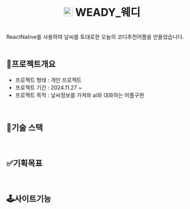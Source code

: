 <div align="center">
  <h1>
    <img src='https://github.com/user-attachments/assets/d077d876-ed2e-4023-8b25-edf2666ee1a1' display='inline' width='24px'/>
    WEADY_웨디
  </h1>
  <br />
</div>
ReactNative를 사용하여 날씨를 토대로한 오늘의 코디추천어플을 만들었습니다.
<br/>
<br />

## 🌟프로젝트개요

- 프로젝트 형태 : 개인 프로젝트
- 프로젝트 기간 : 2024.11.27 ~ 
- 프로젝트 목적 : 날씨정보를 가져와 ai와 대화하는 어플구현

<br />

## 🔨기술 스택



<br />

## ✅기획목표



<br />

## 🕹️사이트기능



<br />
